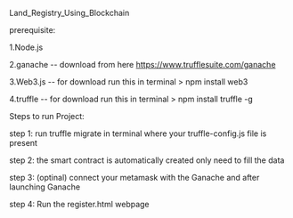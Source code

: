Land_Registry_Using_Blockchain

prerequisite:

1.Node.js

2.ganache -- download from here https://www.trufflesuite.com/ganache

3.Web3.js -- for download run this in terminal > npm install web3

4.truffle -- for download run this in terminal > npm install truffle -g


Steps to run Project:

step 1: run truffle migrate in terminal where your truffle-config.js file is present

step 2: the smart contract is automatically created only need to fill the data

step 3: (optinal) connect your metamask with the Ganache and after launching Ganache

step 4: Run the register.html webpage

